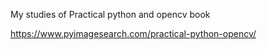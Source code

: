 My studies of Practical python and opencv book 

https://www.pyimagesearch.com/practical-python-opencv/
